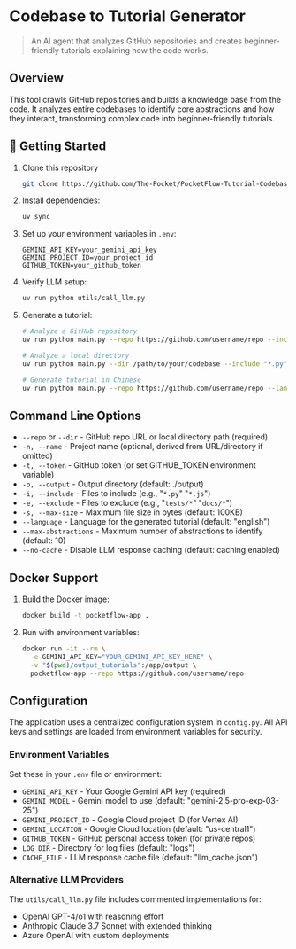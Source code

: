 # Codebase to Tutorial Generator

> An AI agent that analyzes GitHub repositories and creates beginner-friendly tutorials explaining how the code works.

## Overview

This tool crawls GitHub repositories and builds a knowledge base from the code. It analyzes entire codebases to identify core abstractions and how they interact, transforming complex code into beginner-friendly tutorials.

## 🚀 Getting Started

1. Clone this repository
   ```bash
   git clone https://github.com/The-Pocket/PocketFlow-Tutorial-Codebase-Knowledge
   ```

2. Install dependencies:
   ```bash
   uv sync
   ```

3. Set up your environment variables in `.env`:
   ```
   GEMINI_API_KEY=your_gemini_api_key
   GEMINI_PROJECT_ID=your_project_id
   GITHUB_TOKEN=your_github_token
   ```

4. Verify LLM setup:
   ```bash
   uv run python utils/call_llm.py
   ```

5. Generate a tutorial:
   ```bash
   # Analyze a GitHub repository
   uv run python main.py --repo https://github.com/username/repo --include "*.py" "*.js"

   # Analyze a local directory
   uv run python main.py --dir /path/to/your/codebase --include "*.py"

   # Generate tutorial in Chinese
   uv run python main.py --repo https://github.com/username/repo --language "Chinese"
   ```

## Command Line Options

- `--repo` or `--dir` - GitHub repo URL or local directory path (required)
- `-n, --name` - Project name (optional, derived from URL/directory if omitted)
- `-t, --token` - GitHub token (or set GITHUB_TOKEN environment variable)
- `-o, --output` - Output directory (default: ./output)
- `-i, --include` - Files to include (e.g., "`*.py`" "`*.js`")
- `-e, --exclude` - Files to exclude (e.g., "`tests/*`" "`docs/*`")
- `-s, --max-size` - Maximum file size in bytes (default: 100KB)
- `--language` - Language for the generated tutorial (default: "english")
- `--max-abstractions` - Maximum number of abstractions to identify (default: 10)
- `--no-cache` - Disable LLM response caching (default: caching enabled)

## Docker Support

1. Build the Docker image:
   ```bash
   docker build -t pocketflow-app .
   ```

2. Run with environment variables:
   ```bash
   docker run -it --rm \
     -e GEMINI_API_KEY="YOUR_GEMINI_API_KEY_HERE" \
     -v "$(pwd)/output_tutorials":/app/output \
     pocketflow-app --repo https://github.com/username/repo
   ```

## Configuration

The application uses a centralized configuration system in `config.py`. All API keys and settings are loaded from environment variables for security.

### Environment Variables

Set these in your `.env` file or environment:

- `GEMINI_API_KEY` - Your Google Gemini API key (required)
- `GEMINI_MODEL` - Gemini model to use (default: "gemini-2.5-pro-exp-03-25")
- `GEMINI_PROJECT_ID` - Google Cloud project ID (for Vertex AI)
- `GEMINI_LOCATION` - Google Cloud location (default: "us-central1")
- `GITHUB_TOKEN` - GitHub personal access token (for private repos)
- `LOG_DIR` - Directory for log files (default: "logs")
- `CACHE_FILE` - LLM response cache file (default: "llm_cache.json")

### Alternative LLM Providers

The `utils/call_llm.py` file includes commented implementations for:
- OpenAI GPT-4/o1 with reasoning effort
- Anthropic Claude 3.7 Sonnet with extended thinking
- Azure OpenAI with custom deployments
